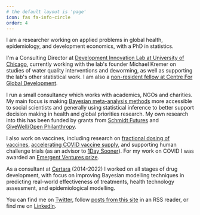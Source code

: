 ```yaml
---
# the default layout is 'page'
icon: fas fa-info-circle
order: 4
---
```


I am a researcher working on applied problems in global health, epidemiology, and development economics, with a PhD in statistics. 

I'm a Consulting Director at [Development Innovation Lab at University of Chicago](https://bfi.uchicago.edu/news/dil-launch/), currently working with the lab's founder Michael Kremer on studies of water quality interventions and deworming, as well as supporting the lab's other statistical work. I am also a [non-resident fellow at Centre For Global Development](https://www.cgdev.org/expert/witold-wiecek).

I run a small consultancy which works with academics, NGOs and charities. My main focus is making [Bayesian meta-analysis methods](https://github.com/wwiecek/baggr/) more accessible to social scientists and generally using statistical inference to better support decision making in health and global priorities research. My own research into this has been funded by grants from [Schmidt Futures](https://schmidtfutures.com/) and [GiveWell/Open Philanthropy](https://www.openphilanthropy.org/). 

I also work on vaccines, including research on [fractional dosing of vaccines](https://www.pnas.org/doi/10.1073/pnas.2116932119), [accelerating COVID vaccine supply](https://science.sciencemag.org/content/371/6534/1107.summary), and supporting human challenge trials (as an advisor to [1Day Sooner](https://www.1daysooner.org/)). For my work on COVID I was awarded an [Emergent Ventures prize](https://www.mercatus.org/emergent-ventures).

As a consultant at [Certara](https://www.certara.com/) (2014-2022) I worked on all stages of drug development, with focus on improving Bayesian modelling techniques in predicting real-world effectiveness of treatments, health technology assessment, and epidemiological modelling.

You can find me on [Twitter](https://twitter.com/vientsek), follow [posts from this site](https://wwiecek.github.io/) in an RSS reader, or find me on [LinkedIn](https://www.linkedin.com/in/witold-wi%C4%99cek-308089126).


<!-- I studied Mathematics (BSci, MSci at AGH), specialising in algorithmic theory, graph theory, probability. I hold a PhD in statistics from UHasselt. [My thesis](https://ibiostat.be/publications/phd/witoldwiecek.pdf) was on Bayesian hierarchical modelling and Bayesian networks. -->
